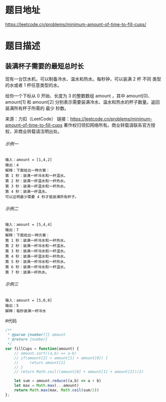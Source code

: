 # 题目地址
https://leetcode.cn/problems/minimum-amount-of-time-to-fill-cups/

# 题目描述

## 装满杯子需要的最短总时长

现有一台饮水机，可以制备冷水、温水和热水。每秒钟，可以装满 2 杯 不同 类型的水或者 1 杯任意类型的水。

给你一个下标从 0 开始、长度为 3 的整数数组 amount ，其中 amount[0]、amount[1] 和 amount[2] 分别表示需要装满冷水、温水和热水的杯子数量。返回装满所有杯子所需的 最少 秒数。

来源：力扣（LeetCode）
链接：https://leetcode.cn/problems/minimum-amount-of-time-to-fill-cups
著作权归领扣网络所有。商业转载请联系官方授权，非商业转载请注明出处。


###### 示例一

```text
输入：amount = [1,4,2]
输出：4
解释：下面给出一种方案：
第 1 秒：装满一杯冷水和一杯温水。
第 2 秒：装满一杯温水和一杯热水。
第 3 秒：装满一杯温水和一杯热水。
第 4 秒：装满一杯温水。
可以证明最少需要 4 秒才能装满所有杯子。
```

###### 示例二

```text
输入：amount = [5,4,4]
输出：7
解释：下面给出一种方案：
第 1 秒：装满一杯冷水和一杯热水。
第 2 秒：装满一杯冷水和一杯温水。
第 3 秒：装满一杯冷水和一杯温水。
第 4 秒：装满一杯温水和一杯热水。
第 5 秒：装满一杯冷水和一杯热水。
第 6 秒：装满一杯冷水和一杯温水。
第 7 秒：装满一杯热水。
```

###### 示例三

```text
输入：amount = [5,0,0]
输出：5
解释：每秒装满一杯冷水
```

#代码
```js
/**
 * @param {number[]} amount
 * @return {number}
 */
var fillCups = function(amount) {
    // amount.sort((a,b) => a-b)
    // if(amount[2] > amount[1] + amount[0]) {
    //     return amount[2]
    // }
    // return Math.ceil((amount[0] + amount[1] + amount[2])/2)

    let sum = amount.reduce((a,b) => a + b)
    let max = Math.max(...amount)
    return Math.max(max, Math.ceil(sum/2))
};
```
